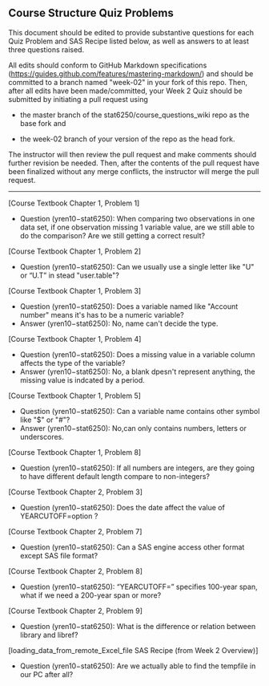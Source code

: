 ## Course Structure Quiz Problems

This document should be edited to provide substantive questions for each Quiz Problem and SAS Recipe listed below, as well as answers to at least three questions raised.

All edits should conform to GitHub Markdown specifications (https://guides.github.com/features/mastering-markdown/) and should be committed to a branch named "week-02" in your fork of this repo. Then, after all edits have been made/committed, your Week 2 Quiz should be submitted by initiating a pull request using

- the master branch of the stat6250/course_questions_wiki repo as the base fork and

- the week-02 branch of your version of the repo as the head fork.

The instructor will then review the pull request and make comments should further revision be needed. Then, after the contents of the pull request have been finalized without any merge conflicts, the instructor will merge the pull request.

********************************************************************************


[Course Textbook Chapter 1, Problem 1]
- Question (yren10−stat6250): When comparing two observations in one data set, if one observation missing 1 variable value, are we still able to do the comparison? Are we still getting a correct result?

[Course Textbook Chapter 1, Problem 2]
- Question (yren10−stat6250): Can we usually use a single letter like "U" or “U.T” in stead "user.table"?

[Course Textbook Chapter 1, Problem 3]
- Question (yren10−stat6250): Does a variable named like "Account number" means it's has to be a numeric variable?
- Answer (yren10−stat6250): No, name can't decide the type.

[Course Textbook Chapter 1, Problem 4]
- Question (yren10−stat6250): Does a missing value in a variable column affects the type of the variable?
- Answer (yren10−stat6250): No, a blank dpesn't represent anything, the missing value is indcated by a period. 

[Course Textbook Chapter 1, Problem 5]
- Question (yren10−stat6250): Can a variable name contains other symbol like "$" or "#"?
- Answer (yren10−stat6250): No,can only contains numbers, letters or underscores.

[Course Textbook Chapter 1, Problem 8]
- Question (yren10−stat6250): If all numbers are integers, are they going to have different default length compare to non-integers?

[Course Textbook Chapter 2, Problem 3]
- Question (yren10−stat6250): Does the date affect the value of YEARCUTOFF=option ?

[Course Textbook Chapter 2, Problem 7]
- Question (yren10−stat6250): Can a SAS engine access other format except SAS file format?

[Course Textbook Chapter 2, Problem 8]
- Question (yren10−stat6250): “YEARCUTOFF=” specifies 100-year span, what if we need a 200-year span or more?

[Course Textbook Chapter 2, Problem 9]
- Question (yren10−stat6250): What is the difference or relation between library and libref?

[loading_data_from_remote_Excel_file SAS Recipe (from Week 2 Overview)]
- Question (yren10−stat6250): Are we actually able to find the tempfile in our PC after all? 
